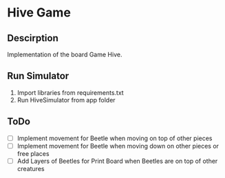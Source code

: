 # Hive Game

## Descirption
Implementation of the board Game Hive.

## Run Simulator
1. Import libraries from requirements.txt
2. Run HiveSimulator from app folder

## ToDo
- [ ] Implement movement for Beetle when moving on top of other pieces
- [ ] Implement movement for Beetle when moving down on other pieces or free places
- [ ] Add Layers of Beetles for Print Board when Beetles are on top of other creatures